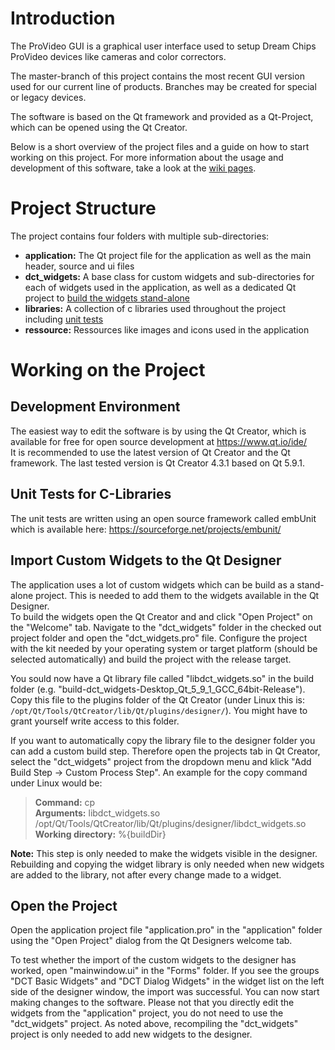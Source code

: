 # Introduction
The ProVideo GUI is a graphical user interface used to setup Dream Chips ProVideo devices like cameras and color correctors.

The master-branch of this project contains the most recent GUI version used for our current line of products. Branches may be created for special or legacy devices.  

The software is based on the Qt framework and provided as a Qt-Project, which can be opened using the Qt Creator.

Below is a short overview of the project files and a guide on how to start working on this project. For more information about the usage and development of this software, take a look at the [wiki pages](https://gitlab.com/dreamchip/provideo-gui/wikis/home).

# Project Structure
The project contains four folders with multiple sub-directories:

* **application:** The Qt project file for the application as well as the main header, source and ui files  
* **dct_widgets:** A base class for custom widgets and sub-directories for each of widgets used in the application, as well as a dedicated Qt project to [build the widgets stand-alone](#import-custom-widgets-to-the-qt-designer)
* **libraries:** A collection of c libraries used throughout the project including [unit tests](#unit-tests-for-c-libraries)
* **ressource:** Ressources like images and icons used in the application

# Working on the Project
## Development Environment
The easiest way to edit the software is by using the Qt Creator, which is available for free for open source development at https://www.qt.io/ide/  
It is recommended to use the latest version of Qt Creator and the Qt framework. The last tested version is Qt Creator 4.3.1 based on Qt 5.9.1.

## Unit Tests for C-Libraries
The unit tests are written using an open source framework called embUnit which is available here: https://sourceforge.net/projects/embunit/

## Import Custom Widgets to the Qt Designer
The application uses a lot of custom widgets which can be build as a stand-alone project. This is needed to add them to the widgets available in the Qt Designer.  
To build the widgets open the Qt Creator and and click "Open Project" on the "Welcome" tab. Navigate to the "dct_widgets" folder in the checked out project folder and open the "dct_widgets.pro" file. Configure the project with the kit needed by your operating system or target platform (should be selected automatically) and build the project with the release target.

You sould now have a Qt library file called "libdct_widgets.so" in the build folder (e.g. "build-dct_widgets-Desktop_Qt_5_9_1_GCC_64bit-Release"). Copy this file to the plugins folder of the Qt Creator (under Linux this is: ```/opt/Qt/Tools/QtCreator/lib/Qt/plugins/designer/```). You might have to grant yourself write access to this folder.

If you want to automatically copy the library file to the designer folder you can add a custom build step. Therefore open the projects tab in Qt Creator, select the "dct_widgets" project from the dropdown menu and klick "Add Build Step -> Custom Process Step". An example for the copy command under Linux would be:

>**Command:** cp  
>**Arguments:** libdct_widgets.so /opt/Qt/Tools/QtCreator/lib/Qt/plugins/designer/libdct_widgets.so  
>**Working directory:** %{buildDir}

**Note:** This step is only needed to make the widgets visible in the designer. Rebuilding and copying the widget library is only needed when new widgets are added to the library, not after every change made to a widget.

## Open the Project
Open the application project file "application.pro" in the "application" folder using the "Open Project" dialog from the Qt Designers welcome tab.

To test whether the import of the custom widgets to the designer has worked, open "mainwindow.ui" in the "Forms" folder. If you see the groups "DCT Basic Widgets" and "DCT Dialog Widgets" in the widget list on the left side of the designer window, the import was successful. You can now start making changes to the software. Please not that you directly edit the widgets from the "application" project, you do not need to use the "dct_widgets" project. As noted above, recompiling the "dct_widgets" project is only needed to add new widgets to the designer.

